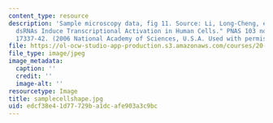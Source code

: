 ```yaml
---
content_type: resource
description: 'Sample microscopy data, fig 11. Source: Li, Long-Cheng, et al. "Small
  dsRNAs Induce Transcriptional Activation in Human Cells." PNAS 103 no. 46 (2006):
  17337-42. (2006 National Academy of Sciences, U.S.A. Used with permission.)'
file: https://ol-ocw-studio-app-production.s3.amazonaws.com/courses/20-109-laboratory-fundamentals-in-biological-engineering-fall-2007/edcf38e41d77729ba1dcafe903a3c9bc_samplecellshape.jpg
file_type: image/jpeg
image_metadata:
  caption: ''
  credit: ''
  image-alt: ''
resourcetype: Image
title: samplecellshape.jpg
uid: edcf38e4-1d77-729b-a1dc-afe903a3c9bc
---
```

